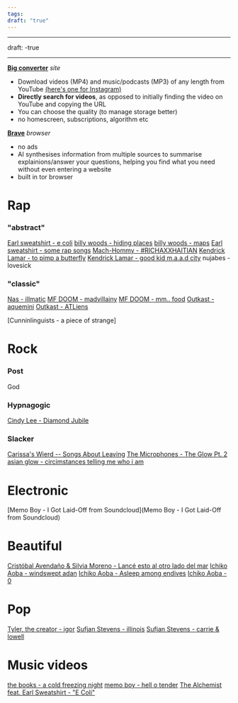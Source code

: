 ```yaml
---
tags: 
draft: "true"
---
```


---
draft:
-true

---
[**Big converter**](https://bigconv.com/v254/) *site*

- Download videos (MP4) and music/podcasts (MP3) of any length from YouTube [(here's one for Instagram)](https://www.save-free.com/video-downloader/)
- **Directly search for videos**, as opposed to initially finding the video on YouTube and copying the URL
- You can choose the quality (to manage storage better)
- no homescreen, subscriptions, algorithm etc

[**Brave**](https://brave.com/) *browser*

- no ads
- AI synthesises information from multiple sources to summarise explainions/answer your questions, helping you find what you need without even entering a website
- built in tor browser


# Rap
### "abstract"

[Earl sweatshirt - e coli](https://www.youtube.com/watch?v=OD7CJV9jKnA)
[billy woods - hiding places](https://www.youtube.com/watch?v=H9kZyzlEhtM)
[billy woods - maps](https://www.youtube.com/watch?v=prX3U-h6eP0)
[Earl sweatshirt - some rap songs](https://www.youtube.com/watch?v=SrcY1UsxtIk)
[Mach-Hommy - #RICHAXXHAITIAN](https://www.youtube.com/watch?v=MbuKbY3ch8I&t=625s)
[Kendrick Lamar - to pimp a butterfly](https://www.youtube.com/watch?v=7djdvzRcXmY)
[Kendrick Lamar - good kid m.a.a.d city](https://www.youtube.com/watch?v=qyHoIvYT9f0)
nujabes - lovesick


### "classic"


[Nas - illmatic](https://www.youtube.com/watch?v=S5L8LEyAcL4)
[MF DOOM - madvillainy](https://www.youtube.com/watch?v=WffJfQPp7kE)
[MF DOOM - mm.. food](https://www.youtube.com/watch?v=FbpEnkDQnhk)
[Outkast - aquemini](https://www.youtube.com/watch?v=weLYi9stshY)
[Outkast - ATLiens](https://www.youtube.com/watch?v=JRCiDNfiKbc)


[Cunninlinguists - a piece of strange]

# Rock
### Post
God


### Hypnagogic

[Cindy Lee - Diamond Jubile](https://www.youtube.com/watch?v=_LJi5na897Y)
### Slacker

[Carissa's Wierd -- Songs About Leaving](https://www.youtube.com/watch?v=v4j4xk_MM3c&t=552s)
[The Microphones - The Glow Pt. 2](https://www.youtube.com/watch?v=9Sgq8l1m9W0)
[asian glow - circimstances telling me who i am](https://www.youtube.com/watch?v=w3mHAcHExCE) 
# Electronic

[Memo Boy - I Got Laid-Off from Soundcloud](Memo Boy - I Got Laid-Off from Soundcloud)


# Beautiful

[Cristóbal Avendaño & Silvia Moreno - Lancé esto al otro lado del mar](https://rateyourmusic.com/release/album/cristobal-avendano-and-silvia-moreno/lance-esto-al-otro-lado-del-mar/)
[Ichiko Aoba - windswept adan](https://www.youtube.com/watch?v=j1IqZtAlFf8)
[Ichiko Aoba - Asleep among endives](https://www.youtube.com/watch?v=9aED02XuLwo)
[Ichiko Aoba - 0](https://www.youtube.com/watch?v=cXXrcLVRrYI)

# Pop

[Tyler, the creator - igor](https://www.youtube.com/watch?v=wfGuSP7PvW4&t=54s)
[Sufjan Stevens - illinois](https://www.youtube.com/watch?v=w6wT_6uEiRk)
[Sufjan Stevens - carrie & lowell](https://www.youtube.com/watch?v=wX8vpzU_i_c)


# Music videos

[the books - a cold freezing night](https://www.youtube.com/watch?v=TqlVCKfX3hk)
[memo boy - hell o tender](https://www.youtube.com/watch?v=5_fpVycjYCA)
[The Alchemist feat. Earl Sweatshirt - "E Coli"](https://www.youtube.com/watch?v=cMaIjdfsRrs)

